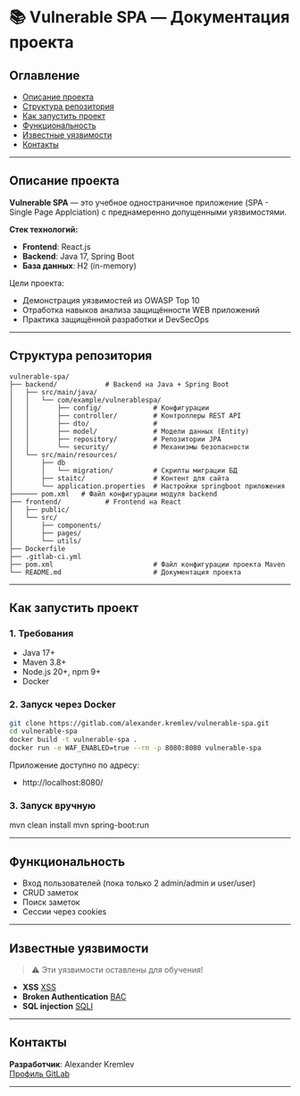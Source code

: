 

# 📚 Vulnerable SPA — Документация проекта

## Оглавление
- [Описание проекта](#описание-проекта)
- [Структура репозитория](#структура-репозитория)
- [Как запустить проект](#как-запустить-проект)
- [Функциональность](#функциональность)
- [Известные уязвимости](#известные-уязвимости)
- [Контакты](#контакты)

---

## Описание проекта

**Vulnerable SPA** — это учебное одностраничное приложение (SPA - Single Page Applciation) с преднамеренно допущенными уязвимостями.

**Стек технологий:**
- **Frontend**: React.js
- **Backend**: Java 17, Spring Boot
- **База данных**: H2 (in-memory)

Цели проекта:
- Демонстрация уязвимостей из OWASP Top 10
- Отработка навыков анализа защищённости WEB приложений
- Практика защищённой разработки и DevSecOps

---

## Структура репозитория

```plaintext
vulnerable-spa/
├── backend/            # Backend на Java + Spring Boot
│   ├── src/main/java/
│   │   └── com/example/vulnerablespa/
│   │       ├── config/             # Конфигурации
│   │       ├── controller/         # Контроллеры REST API
│   │       ├── dto/                # 
│   │       ├── model/              # Модели данных (Entity)
│   │       ├── repository/         # Репозитории JPA
│   │       └── security/           # Механизмы безопасности
│   └── src/main/resources/
│       ├── db
│       │   └── migration/          # Скрипты миграции БД
│       ├── staitc/                 # Контент для сайта
│       └── application.properties  # Настройки springboot приложения          
├────── pom.xml   # Файл конфигурации модуля backend 
├── frontend/           # Frontend на React
│   ├── public/
│   └── src/
│       ├── components/
│       ├── pages/
│       └── utils/
├── Dockerfile
├── .gitlab-ci.yml
├── pom.xml                         # Файл конфигурации проекта Maven
└── README.md                       # Документация проекта 
```

---

## Как запустить проект

### 1. Требования
- Java 17+
- Maven 3.8+
- Node.js 20+, npm 9+
- Docker

### 2. Запуск через Docker

```bash
git clone https://gitlab.com/alexander.kremlev/vulnerable-spa.git
cd vulnerable-spa
docker build -t vulnerable-spa .
docker run -e WAF_ENABLED=true --rm -p 8080:8080 vulnerable-spa
```

Приложение доступно по адресу:
- http://localhost:8080/

### 3. Запуск вручную

mvn clean install
mvn spring-boot:run

---

## Функциональность

- Вход пользователей (пока только 2 admin/admin и user/user)
- CRUD заметок
- Поиск заметок
- Сессии через cookies

---

## Известные уязвимости

> ⚠️ Эти уязвимости оставлены для обучения!

- **XSS** [XSS](docs/XSS.md)
- **Broken Authentication** [BAC](docs/Broken-Authentication.md)
- **SQL injection** [SQLI](docs/SQL-Injection.md)

---

## Контакты

**Разработчик**: Alexander Kremlev  
[Профиль GitLab](https://gitlab.com/alexander.kremlev)

---